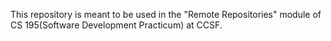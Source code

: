 This repository is meant to be used in the "Remote Repositories" module of CS 195(Software Development Practicum) at CCSF.
